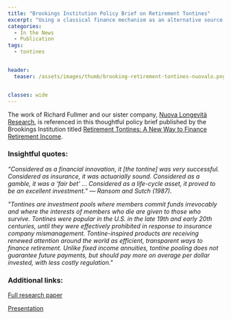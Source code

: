 ```yaml
---
title: "Brookings Institution Policy Brief on Retirement Tontines"
excerpt: "Using a classical finance mechanism as an alternative source of retirement income"
categories:
  - In the News
  - Publication
tags:
  - tontines


header:
  teaser: /assets/images/thumb/brooking-retirement-tontines-nuovalo.png


classes: wide
---
```


The work of Richard Fullmer and our sister company, [Nuova Longevità Research](https://www.nuovalongevita.com), is referenced in this thoughtful policy brief published by the Brookings Institution titled [Retirement Tontines: A New Way to Finance Retirement Income](https://www.brookings.edu/wp-content/uploads/2020/10/Retirement-Security-Project-Tontines-Policy-Brief-Oct-2020.pdf).

### Insightful quotes:

*“Considered as a financial innovation, it [the tontine] was very successful. Considered as insurance, it was actuarially sound. Considered as a gamble, it was a ‘fair bet’ ... Considered as a life-cycle asset, it proved to be an excellent investment.”*
*— Ransom and Sutch (1987).*

*"Tontines are investment pools where members commit funds irrevocably and where the interests of members who die are given to those who survive. Tontines were popular in the U.S. in the late 19th and early 20th centuries, until they were effectively prohibited in response to insurance company mismanagement. Tontine-inspired products are receiving renewed attention around the world as efficient, transparent ways to finance retirement. Unlike fixed income annuities, tontine pooling does not guarantee future payments, but should pay more on average per dollar invested, with less costly regulation."*  

### Additional links:
[Full research paper](https://www.brookings.edu/wp-content/uploads/2020/10/Retirement-Security-Project-Tontines-Oct-2020.pdf)

[Presentation](https://www.brookings.edu/research/retirement-tontines-using-a-classical-finance-mechanism-as-an-alternative-source-of-retirement-income/)
